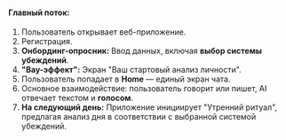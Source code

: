 #### Главный поток:
1.  Пользователь открывает веб-приложение.
2.  Регистрация.
3.  **Онбординг-опросник:** Ввод данных, включая **выбор системы убеждений**.
4.  **"Вау-эффект":** Экран "Ваш стартовый анализ личности".
5.  Пользователь попадает в **Home** — единый экран чата.
6.  Основное взаимодействие: пользователь говорит или пишет, AI отвечает текстом и **голосом**.
7.  **На следующий день:** Приложение инициирует "Утренний ритуал", предлагая анализ дня в соответствии с выбранной системой убеждений.

